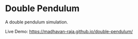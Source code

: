 # Double Pendulum

A double pendulum simulation.

Live Demo: https://madhavan-raja.github.io/double-pendulum/
